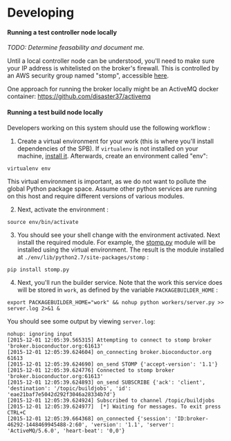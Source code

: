 Developing
==========

#### Running a test controller node locally
_TODO: Determine feasability and document me._

Until a local controller node can be understood, you'll need to make sure your
IP address is whitelisted on the broker's firewall.  This is controlled by an
AWS security group named "stomp", accessible
[here](https://console.aws.amazon.com/ec2/v2/home?region=us-east-1#SecurityGroups:search=sg-fd4edc9a;sort=groupId).

One approach for running the broker locally might be an ActiveMQ docker container:
https://github.com/disaster37/activemq

#### Running a test build node locally

Developers working on this system should use the following workflow :

1. Create a virtual environment for your work (this is where you'll install dependencies
of the SPB).  If `virtualenv` is not installed on your machine,
[install it](http://virtualenv.readthedocs.org/en/latest/installation.html).  Afterwards,
create an environment called "env":
```
virtualenv env
```
This virtual environment is important, as we do not want to pollute the
global Python package space.  Assume other python services are running
on this host and require different versions of various modules.

2. Next, activate the environment :
```
source env/bin/activate
```
3. You should see your shell change with the environment activated.  Next
install the required module.  For example, the
[stomp.py](https://github.com/jasonrbriggs/stomp.py) module will be installed
using the virtual environment.  The result is the module installed at `./env/lib/python2.7/site-packages/stomp` :

  ```
  pip install stomp.py
  ```

4. Next, you'll run the builder service.  Note that the work this service
does will be stored in `work`, as defined by the variable `PACKAGEBUILDER_HOME` :
```
export PACKAGEBUILDER_HOME="work" && nohup python workers/server.py >> server.log 2>&1 &
```
  You should see some output by viewing `server.log`:
  ```
  nohup: ignoring input
  [2015-12-01 12:05:39.565315] Attempting to connect to stomp broker 'broker.bioconductor.org:61613'
  [2015-12-01 12:05:39.624604] on_connecting broker.bioconductor.org 61613
  [2015-12-01 12:05:39.624690] on_send STOMP {'accept-version': '1.1'}
  [2015-12-01 12:05:39.624776] Connected to stomp broker 'broker.bioconductor.org:61613'
  [2015-12-01 12:05:39.624893] on_send SUBSCRIBE {'ack': 'client', 'destination': '/topic/buildjobs', 'id': 'eae21baf7e5042d292f3046a28334b7d'}
  [2015-12-01 12:05:39.624924] Subscribed to channel /topic/buildjobs
  [2015-12-01 12:05:39.624977]  [*] Waiting for messages. To exit press CTRL+C
  [2015-12-01 12:05:39.664368] on_connected {'session': 'ID:broker-46292-1448469945488-2:60', 'version': '1.1', 'server': 'ActiveMQ/5.6.0', 'heart-beat': '0,0'}
  ```
